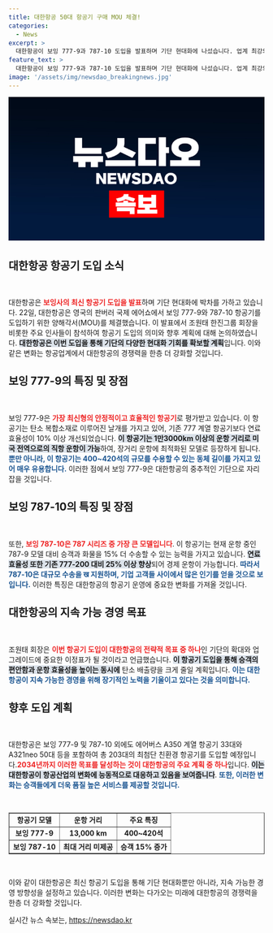 ```yaml
---
title: 대한항공 50대 항공기 구매 MOU 체결!
categories:
  - News
excerpt: >
  대한항공이 보잉 777-9과 787-10 도입을 발표하며 기단 현대화에 나섰습니다. 업계 최강의 연료 효율성으로 승객 편안함을 극대화하고 탄소 배출 감소에 기여할 계획입니다. 클릭하여 자세한 내용을 확인하세요!
feature_text: >
  대한항공이 보잉 777-9과 787-10 도입을 발표하며 기단 현대화에 나섰습니다. 업계 최강의 연료 효율성으로 승객 편안함을 극대화하고 탄소 배출 감소에 기여할 계획입니다. 클릭하여 자세한 내용을 확인하세요!
image: '/assets/img/newsdao_breakingnews.jpg'
---
```


<p><img src="/assets/img/newsdao_breakingnews.jpg" alt="koreaapp 속보" /></p>

<h2 data-ke-size="size26">대한항공 항공기 도입 소식</h2>

<p data-ke-size="size16">&nbsp;</p>

<p>대한항공은 <b><span style="color: #ee2323;">보잉사의 최신 항공기 도입을 발표</span></b>하며 기단 현대화에 박차를 가하고 있습니다. 22일, 대한항공은 영국의 판버러 국제 에어쇼에서 보잉 777-9와 787-10 항공기를 도입하기 위한 양해각서(MOU)를 체결했습니다. 이 발표에서 조원태 한진그룹 회장을 비롯한 주요 인사들이 참석하여 항공기 도입의 의미와 향후 계획에 대해 논의하였습니다. <b><span style="background-color: #21538527;">대한항공은 이번 도입을 통해 기단의 다양한 현대화 기회를 확보할 계획</span></b>입니다. 이와 같은 변화는 항공업계에서 대한항공의 경쟁력을 한층 더 강화할 것입니다.</p>

<h2 data-ke-size="size26">보잉 777-9의 특징 및 장점</h2>

<p data-ke-size="size16">&nbsp;</p>

<p>보잉 777-9은 <b><span style="color: #ee2323;">가장 최신형의 안정적이고 효율적인 항공기</span></b>로 평가받고 있습니다. 이 항공기는 탄소 복합소재로 이루어진 날개를 가지고 있어, 기존 777 계열 항공기보다 연료 효율성이 10% 이상 개선되었습니다. <b><span style="background-color: #21538527;">이 항공기는 1만3000km 이상의 운항 거리로 미국 전역으로의 직항 운항이 가능</span></b>하여, 장거리 운항에 최적화된 모델로 등장하게 됩니다. <b><span style="color: #1a5490;">뿐만 아니라, 이 항공기는 400~420석의 규모를 수용할 수 있는 동체 길이를 가지고 있어 매우 유용합니다.</span></b> 이러한 점에서 보잉 777-9은 대한항공의 중추적인 기단으로 자리잡을 것입니다.</p>

<h2 data-ke-size="size26">보잉 787-10의 특징 및 장점</h2>

<p data-ke-size="size16">&nbsp;</p>

<p>또한, <b><span style="color: #ee2323;">보잉 787-10은 787 시리즈 중 가장 큰 모델입니다</span></b>. 이 항공기는 현재 운항 중인 787-9 모델 대비 승객과 화물을 15% 더 수송할 수 있는 능력을 가지고 있습니다. <b><span style="background-color: #21538527;">연료 효율성 또한 기존 777-200 대비 25% 이상 향상</span></b>되어 경제 운항이 가능합니다. <b><span style="color: #1a5490;">따라서 787-10은 대규모 수송을 ख 지원하며, 기업 고객들 사이에서 많은 인기를 얻을 것으로 보입니다.</span></b> 이러한 특징은 대한항공의 항공기 운영에 중요한 변화를 가져올 것입니다.</p>

<h2 data-ke-size="size26">대한항공의 지속 가능 경영 목표</h2>

<p data-ke-size="size16">&nbsp;</p>

<p>조원태 회장은 <b><span style="color: #ee2323;">이번 항공기 도입이 대한항공의 전략적 목표 중 하나</span></b>인 기단의 확대와 업그레이드에 중요한 이정표가 될 것이라고 언급했습니다. <b><span style="background-color: #21538527;">이 항공기 도입을 통해 승객의 편안함과 운항 효율성을 높이는 동시에</span></b> 탄소 배출량을 크게 줄일 계획입니다. <b><span style="color: #1a5490;">이는 대한항공이 지속 가능한 경영을 위해 장기적인 노력을 기울이고 있다는 것을 의미합니다.</span></b> </p>

<h2 data-ke-size="size26">향후 도입 계획</h2>

<p data-ke-size="size16">&nbsp;</p>

<p>대한항공은 보잉 777-9 및 787-10 외에도 에어버스 A350 계열 항공기 33대와 A321neo 50대 등을 포함하여 총 203대의 최첨단 친환경 항공기를 도입할 예정입니다.<b><span style="color: #ee2323;">2034년까지 이러한 목표를 달성하는 것이 대한항공의 주요 계획 중 하나</span></b>입니다. <b><span style="background-color: #21538527;">이는 대한항공이 항공산업의 변화에 능동적으로 대응하고 있음을 보여줍니다</span></b>. <b><span style="color: #1a5490;">또한, 이러한 변화는 승객들에게 더욱 품질 높은 서비스를 제공할 것입니다.</span></b> </p>

<p data-ke-size="size16">&nbsp;</p>

<table style="width: 100%; border-collapse: collapse;" border="1">
<tbody>
<tr>
<td style="text-align: center; height: 17px;"><b>항공기 모델</b></td>
<td style="text-align: center; height: 17px;"><b>운항 거리</b></td>
<td style="text-align: center; height: 17px;"><b>주요 특징</b></td>
</tr>
<tr>
<td style="text-align: center; height: 17px;"><b>보잉 777-9</b></td>
<td style="text-align: center; height: 17px;"><b>13,000 km</b></td>
<td style="text-align: center; height: 17px;"><b>400~420석</b></td>
</tr>
<tr>
<td style="text-align: center; height: 17px;"><b>보잉 787-10</b></td>
<td style="text-align: center; height: 17px;"><b>최대 거리 미제공</b></td>
<td style="text-align: center; height: 17px;"><b>승객 15% 증가</b></td>
</tr>
</tbody>
</table>

<p data-ke-size="size16">&nbsp;</p>

<p>이와 같이 대한항공은 최신 항공기 도입을 통해 기단 현대화뿐만 아니라, 지속 가능한 경영 방향성을 설정하고 있습니다. 이러한 변화는 다가오는 미래에 대한항공의 경쟁력을 한층 더 강화할 것입니다.</p>
실시간 뉴스 속보는, <a href="https://newsdao.kr" rel="dofollow">https://newsdao.kr</a>



